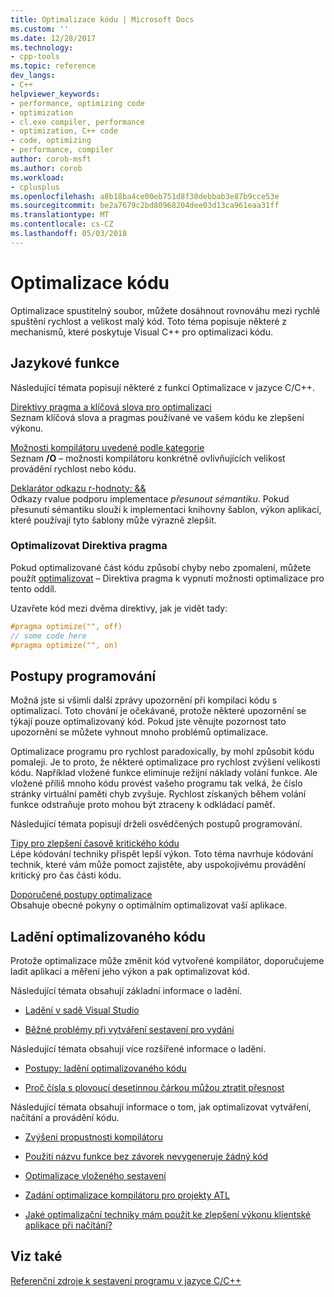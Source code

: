 ```yaml
---
title: Optimalizace kódu | Microsoft Docs
ms.custom: ''
ms.date: 12/28/2017
ms.technology:
- cpp-tools
ms.topic: reference
dev_langs:
- C++
helpviewer_keywords:
- performance, optimizing code
- optimization
- cl.exe compiler, performance
- optimization, C++ code
- code, optimizing
- performance, compiler
author: corob-msft
ms.author: corob
ms.workload:
- cplusplus
ms.openlocfilehash: a8b18ba4ce00eb751d8f30debbab3e87b9cce53e
ms.sourcegitcommit: be2a7679c2bd80968204dee03d13ca961eaa31ff
ms.translationtype: MT
ms.contentlocale: cs-CZ
ms.lasthandoff: 05/03/2018
---
```

# <a name="optimizing-your-code"></a>Optimalizace kódu

Optimalizace spustitelný soubor, můžete dosáhnout rovnováhu mezi rychlé spuštění rychlost a velikost malý kód. Toto téma popisuje některé z mechanismů, které poskytuje Visual C++ pro optimalizaci kódu.

## <a name="language-features"></a>Jazykové funkce

Následující témata popisují některé z funkcí Optimalizace v jazyce C/C++.

[Direktivy pragma a klíčová slova pro optimalizaci](../../build/reference/optimization-pragmas-and-keywords.md)  
Seznam klíčová slova a pragmas používané ve vašem kódu ke zlepšení výkonu.

[Možnosti kompilátoru uvedené podle kategorie](../../build/reference/compiler-options-listed-by-category.md)  
Seznam **/O** – možnosti kompilátoru konkrétně ovlivňujících velikost provádění rychlost nebo kódu.

[Deklarátor odkazu r-hodnoty: &&](../../cpp/rvalue-reference-declarator-amp-amp.md)  
Odkazy rvalue podporu implementace *přesunout sémantiku*. Pokud přesunutí sémantiku slouží k implementaci knihovny šablon, výkon aplikací, které používají tyto šablony může výrazně zlepšit.

### <a name="the-optimize-pragma"></a>Optimalizovat Direktiva pragma

Pokud optimalizované část kódu způsobí chyby nebo zpomalení, můžete použít [optimalizovat](../../preprocessor/optimize.md) – Direktiva pragma k vypnutí možnosti optimalizace pro tento oddíl.

Uzavřete kód mezi dvěma direktivy, jak je vidět tady:

```cpp
#pragma optimize("", off)
// some code here
#pragma optimize("", on)
```

## <a name="programming-practices"></a>Postupy programování

Možná jste si všimli další zprávy upozornění při kompilaci kódu s optimalizací. Toto chování je očekávané, protože některé upozornění se týkají pouze optimalizovaný kód. Pokud jste věnujte pozornost tato upozornění se můžete vyhnout mnoho problémů optimalizace.

Optimalizace programu pro rychlost paradoxically, by mohl způsobit kódu pomaleji. Je to proto, že některé optimalizace pro rychlost zvýšení velikosti kódu. Například vložené funkce eliminuje režijní náklady volání funkce. Ale vložené příliš mnoho kódu provést vašeho programu tak velká, že číslo stránky virtuální paměti chyb zvyšuje. Rychlost získaných během volání funkce odstraňuje proto mohou být ztraceny k odkládací paměť.

Následující témata popisují drželi osvědčených postupů programování.

[Tipy pro zlepšení časově kritického kódu](../../build/reference/tips-for-improving-time-critical-code.md)  
Lépe kódování techniky přispět lepší výkon. Toto téma navrhuje kódování technik, které vám může pomoct zajistěte, aby uspokojivému provádění kritický pro čas části kódu.

[Doporučené postupy optimalizace](../../build/reference/optimization-best-practices.md)  
Obsahuje obecné pokyny o optimálním optimalizovat vaší aplikace.

## <a name="debugging-optimized-code"></a>Ladění optimalizovaného kódu

Protože optimalizace může změnit kód vytvořené kompilátor, doporučujeme ladit aplikaci a měření jeho výkon a pak optimalizovat kód.

Následující témata obsahují základní informace o ladění.

- [Ladění v sadě Visual Studio](/visualstudio/debugger/debugging-in-visual-studio)

- [Běžné problémy při vytváření sestavení pro vydání](../../build/reference/common-problems-when-creating-a-release-build.md)

Následující témata obsahují více rozšířené informace o ladění.

- [Postupy: ladění optimalizovaného kódu](/visualstudio/debugger/how-to-debug-optimized-code)

- [Proč čísla s plovoucí desetinnou čárkou můžou ztratit přesnost](../../build/reference/why-floating-point-numbers-may-lose-precision.md)

Následující témata obsahují informace o tom, jak optimalizovat vytváření, načítání a provádění kódu.

- [Zvýšení propustnosti kompilátoru](../../build/reference/improving-compiler-throughput.md)

- [Použití názvu funkce bez závorek nevygeneruje žádný kód](../../build/reference/using-function-name-without-parens-produces-no-code.md)

- [Optimalizace vloženého sestavení](../../assembler/inline/optimizing-inline-assembly.md)

- [Zadání optimalizace kompilátoru pro projekty ATL](../../atl/reference/specifying-compiler-optimization-for-an-atl-project.md)

- [Jaké optimalizační techniky mám použít ke zlepšení výkonu klientské aplikace při načítání?](../../build/dll-frequently-asked-questions.md#mfc_optimization)

## <a name="see-also"></a>Viz také

[Referenční zdroje k sestavení programu v jazyce C/C++](../../build/reference/c-cpp-building-reference.md)  
